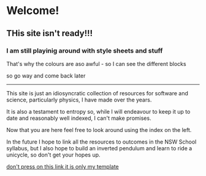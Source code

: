 <!-- ![Prof Stick's Guide to the Universe](/media/G2U_logo.png) -->

# Welcome!

## THis site isn't ready!!!

### I am still playinig around with style sheets and stuff

That's why the colours are aso awful - so I can see the different blocks

so go way and come back later

---

This site is just an idiosyncratic collection of resources for software and science, particularly physics, I have made over the years.

It is also a testament to entropy so, while I will endeavour to keep it up to date and reasonably well indexed, I can't make promises.

Now that you are here feel free to look around using the index on the left.

In the future I hope to link all the resources to outcomes in the NSW School syllabus, but I also hope to build an inverted pendulum and learn to ride a unicycle, so don't get your hopes up.

[don't press on this link it is only my template](/docs/g2u_template.html)
